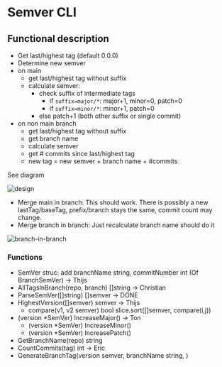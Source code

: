 
# Semver CLI

## Functional description

- Get last/highest tag (default 0.0.0)
- Determine new semver
- on main
  - get last/highest tag without suffix
  - calculate semver:
    - check suffix of intermediate tags
      - if `suffix=major/*`: major+1, minor=0, patch=0
      - if `suffix=minor/*`: minor+1, patch=0
    - else patch+1 (both other suffix or single commit)
- on non main branch
  - get last/highest tag without suffix
  - get branch name
  - calculate semver
  - get # commits since last/highest tag
  - new tag = new semver + branch name + #commits

See diagram 

![design](design.png)

- Merge main in branch:
  This should work. There is possibly a new lastTag/baseTag, prefix/branch stays the same, commit count may change.
- Merge branch in branch:
  Just recalculate branch name should do it

![branch-in-branch](branch-in-branch.png)

### Functions

- SemVer struc: add branchName string, commitNumber int
  (Of BranchSemVer) → Thijs
- AllTagsInBranch(repo, branch) []string → Christian
- ParseSemVer([]string) []semver → DONE
- HighestVersion([]semver) semver → Thijs
  - compare(v1, v2 semver) bool
    slice.sort([]semver, compare(i,j))
- (version *SemVer) IncreaseMajor() → Ton
  - (version *SemVer) IncreaseMinor()
  - (version *SemVer) IncreasePatch()
- GetBranchName(repo) string
- CountCommits(tag) int → Eric
- GenerateBranchTag(version semver, branchName string, )




